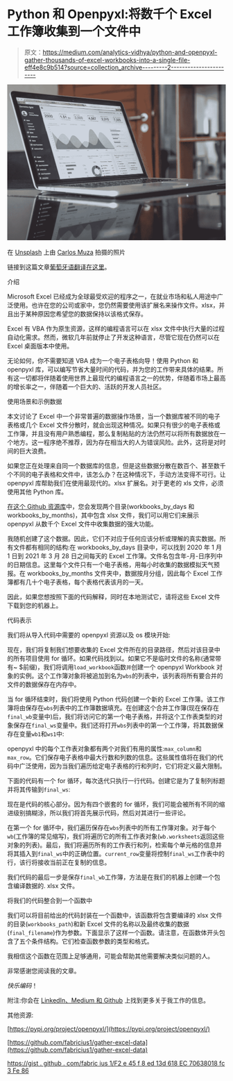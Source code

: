 # Python 和 Openpyxl:将数千个 Excel 工作簿收集到一个文件中

> 原文：<https://medium.com/analytics-vidhya/python-and-openpyxl-gather-thousands-of-excel-workbooks-into-a-single-file-eff4e8c9b514?source=collection_archive---------2----------------------->

![](img/0d46ea614e679c951310e8cc73d882bb.png)

在 [Unsplash](https://unsplash.com/s/photos/spreadsheet?utm_source=unsplash&utm_medium=referral&utm_content=creditCopyText) 上由 [Carlos Muza](https://unsplash.com/@kmuza?utm_source=unsplash&utm_medium=referral&utm_content=creditCopyText) 拍摄的照片

链接到这篇文章[葡萄牙语翻译在这里](https://fabriciusbr.medium.com/python-e-openpyxl-re%C3%BAna-milhares-de-pastas-de-excel-em-um-%C3%BAnico-arquivo-18ee688e3a70)。

介绍

Microsoft Excel 已经成为全球最受欢迎的程序之一，在就业市场和私人用途中广泛使用。也许在您的公司或家中，您仍然需要使用该扩展名来操作文件。xlsx，并且出于某种原因您希望您的数据保持以该格式保存。

Excel 有 VBA 作为原生资源，这样的编程语言可以在 xlsx 文件中执行大量的过程自动化需求。然而，微软几年前就停止了开发这种语言，尽管它现在仍然可以在 Excel 桌面版本中使用。

无论如何，你不需要知道 VBA 成为一个电子表格向导！使用 Python 和 openpyxl 库，可以编写节省大量时间的代码，并为您的工作带来具体的结果。所有这一切都将伴随着使用世界上最现代的编程语言之一的优势，伴随着市场上最高的增长率之一，伴随着一个巨大的、活跃的开发人员社区。

使用场景和示例数据

本文讨论了 Excel 中一个非常普遍的数据操作场景，当一个数据库被不同的电子表格或几个 Excel 文件分散时，就会出现这种情况。如果只有很少的电子表格或工作簿，并且没有用户熟悉编程，那么复制粘贴的方法仍然可以将所有数据放在一个地方。这一程序绝不推荐，因为存在相当大的人为错误风险。此外，这将是对时间的巨大浪费。

如果您正在处理来自同一个数据库的信息，但是这些数据分散在数百个、甚至数千个不同的电子表格和文件中，该怎么办？在这种情况下，手动方法变得不可行。让 openpyxl 库帮助我们在使用最现代的。xlsx 扩展名。对于更老的 xls 文件，必须使用其他 Python 库。

[在这个 Github 资源库](https://github.com/fabricius1/gather-excel-data)中，您会发现两个目录(workbooks_by_days 和 workbooks_by_months)，其中包含 xlsx 文件，我们可以用它们来展示 openpyxl 从数千个 Excel 文件中收集数据的强大功能。

我随机创建了这个数据。因此，它们不对应于任何应该分析或理解的真实数据。所有文件都有相同的结构:在 workbooks_by_days 目录中，可以找到 2020 年 1 月 1 日到 2021 年 3 月 28 日之间每天的 Excel 工作簿。文件名包含年-月-日序列中的日期信息。这里每个文件只有一个电子表格，用每小时收集的数据模拟天气预报。在 workbooks_by_months 文件夹中，数据按月分组，因此每个 Excel 工作簿都有几十个电子表格，每个表格代表该月的一天。

因此，如果您想按照下面的代码解释，同时在本地测试它，请将这些 Excel 文件下载到您的机器上。

代码表示

我们将从导入代码中需要的 openpyxl 资源以及 os 模块开始:

现在，我们将复制我们想要收集的 Excel 文件所在的目录路径，然后对该目录中的所有项目使用 for 循环。如果代码找到以。如果它不是临时文件的名称(通常带有~ $前缀)，我们将调用`load_workbook`函数`并`创建一个 openpyxl Workbook 对象的实例。这个工作簿对象将被追加到名为`wbs`的列表中，该列表将所有要合并的文件的数据保存在内存中。

当 for 循环结束时，我们将使用 Python 代码创建一个新的 Excel 工作簿。该工作簿将由保存在`wbs`列表中的工作簿数据填充。在创建这个合并工作簿(现在保存在`final_wb`变量中)后，我们将访问它的第一个电子表格，并将这个工作表类型的对象保存在`final_ws`变量中。我们还将打开`wbs`列表中的第一个工作簿，将其数据保存在变量`wb1`和`ws1`中:

openpyxl 中的每个工作表对象都有两个对我们有用的属性:`max_column`和`max_row`。它们保存电子表格中最大行数和列数的信息。这些属性值将在我们的代码中广泛使用，因为当我们遍历给定电子表格的行和列时，它们将定义最大限制。

下面的代码有一个 for 循环，每次迭代只执行一行代码。创建它是为了复制列标题并将其传输到`final_ws`:

现在是代码的核心部分。因为有四个嵌套的 for 循环，我们可能会被所有不同的缩进级别搞糊涂，所以我们将首先展示代码，然后对其进行一些评论。

在第一个 for 循环中，我们遍历保存在`wbs`列表中的所有工作簿对象。对于每个`wb`(工作簿的常见缩写)，我们将遍历它的所有工作表对象(`wb.worksheets`返回这些对象的列表)。最后，我们将遍历所有的工作表行和列，检索每个单元格的信息并将其插入到`final_ws`中的正确位置。`current_row`变量将控制`final_ws`工作表中的行，该行将接收当前正在复制的信息。

我们代码的最后一步是保存`final_wb`工作簿，方法是在我们的机器上创建一个包含编译数据的. xlsx 文件。

将我们的代码整合到一个函数中

我们可以将目前给出的代码封装在一个函数中，该函数将包含要编译的 xlsx 文件的目录(`workbooks_path`)和新 Excel 文件的名称以及最终收集的数据(`final_filename`)作为参数。下面显示了这样一个函数。请注意，在函数体开头包含了五个条件结构。它们检查函数参数的类型和格式。

我相信这个函数在范围上足够通用，可能会帮助其他需要解决类似问题的人。

非常感谢您阅读我的文章。

*快乐编码*！

附注:你会在 [LinkedIn、Medium 和 Github](https://linktr.ee/fabriciobarbacena) 上找到更多关于我工作的信息。

其他资源:

[https://pypi.org/project/openpyxl/](https://pypi.org/project/openpyxl/)

[https://github.com/fabricius1/gather-excel-data](https://github.com/fabricius1/gather-excel-data)

[https://gist . github . com/fabric ius 1/F2 e 45 f 8 ed 13d 618 EC 70638018 fc 3 Fe 86](https://gist.github.com/fabricius1/f2e45f8ed13d618ec70638018fc3fe86)